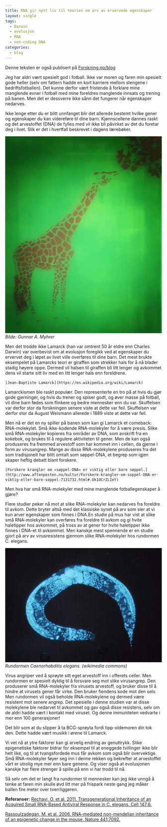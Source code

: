 ```yaml
---
title: RNA gir nytt liv til teorien om arv av ervervede egenskaper
layout: single
tags:
  - Darwin
  - evolusjon
  - RNA
  - non-coding DNA
categories:
  - blog
---
```


Denne teksten er også publisert på [Forskning.no/blog](http://www.forskning.no/blog/jonbrate/)


Jeg har aldri vært spesielt god i fotball. Ikke var moren og faren min spesielt gode heller (selv om fattern hadde en kort karriere mellom stengene i bedriftsfotballen). Det kunne derfor vært fristende å forklare mine manglende evner i fotball med mine foreldres manglende innsats og trening på banen. Men det er dessverre ikke sånn det fungerer når egenskaper nedarves.
 
Ikke lenge etter du er blitt unnfanget blir det allerede bestemt hvilke gener og egenskaper du kan videreføre til dine barn. Kjønnscellene dannes raskt og det arvestoffet (DNA) de fylles med vil ikke bli påvirket av det du foretar deg i livet. Slik er det i hvertfall beskrevet i dagens lærebøker.

![giraff][1]  
*Bilde: Gunnar A. Myhrer*

Men det trodde ikke Lamarck (han var omtrent 50 år eldre enn Charles Darwin) var overbevist om at evolusjon foregikk ved at egenskaper du ervervet deg i løpet av livet ville overføres til dine barn. Det mest brukte eksempelet på Lamarcks teori er giraffen som strekker hals for å nå blader stadig høyere oppe. Dermed vil halsen til giraffen bli litt lenger og avkommet dens vil starte sitt liv med en litt lenger hals enn foreldrene.

    [Jean-Baptiste Lamarck](https://en.wikipedia.org/wiki/Lamarck)

Lamarckismen ble raskt populær. Den representerte en tro på at hvis du gjør gode gjerninger, og hvis du trener og spiser godt, og øver masse på fotball, vil dine barn fødes som flinkere og bedre mennesker enn du var. Skuffelsen var derfor stor da forskningen senere viste at dette var feil. Skuffelsen var derfor stor da August Weismann allerede i 1889 viste at dette var feil.

Men nå er det en ny spiller på banen som kan gi Lamarck et comeback: RNA-molekylet. Små ikke-kodende RNA-molekyler for å være presis. Slike små RNA-molekyler kopieres fra områder av DNA, som avskrift fra en kokebok, og brukes til å regulere aktiviteten til gener. Men de kan også produseres fra fremmed arvestoff som har kommet inn i cellen, da gjerne i form av virusangrep. Mange av disse RNA-molekylene produseres fra det som tradisjonelt har blitt omtalt som søppel-DNA, et begrep som igjen skaper heftig debatt blant forskere.

    [Forskere krangler om «søppel-DNA» er viktig eller bare søppel.](http://www.aftenposten.no/kultur/Forskere-krangler-om-soppel-DNA-er-viktig-eller-bare-soppel-7131732.html#.Uk1OCrZLIeY)


Men hva har små RNA-molekyler med mine manglende fotballegenskaper å gjøre?

Flere studier peker nå mot at slike RNA-molekyler kan nedarves fra foreldre til avkom. Dette bryter altså med det klassiske synet på arv som sier at vi kun arver egenskaper som finnes i DNA.En studie på mus har vist at slike små RNA-molekyler kan overføres fra foreldre til avkom og gi hvite haletipper hos avkommet, på tross av at gener for hvite haletipper ikke finnes i DNA-et til avkommet. Men kanskje mest spennende er en studie gjort på arv av virusresistens gjennom slike RNA-molekyler hos rundormen C. elegans.

![Celegans][2]  
*Rundormen Caenorhabditis elegans. (wikimedia commons)*  

Virus angriper ved å sprøyte sitt eget arvestoff inn i offerets celler. Men rundormen er spesielt dyktig til å forsvare seg mot slike virusangrep. Den produserer små RNA-molekyler fra virusets arvestoff, og bruker disse til å hindre at virusets gener får virke. Den bruker fiendens kode mot den selv. Men rundormen vil også beholde RNA-molekylene og dermed være resistent mot senere angrep. Det spesielle i denne studien var at disse molekylene ble nedarvet til avkommet og gav også disse resistens, selv om de aldri hadde vært i kontakt med viruset. Og denne immuniteten vedvarte i mer enn 100 generasjoner!

Det blir som at du slipper å ta BCG-sprøyta fordi tipp-oldemoren din tok den. Dette hadde vært musikk i ørene til Lamarck.

Vi vet nå at ytre faktorer kan gi arvelig endring av genuttrykk. Slike epigenetiske faktorer bidrar for eksempel til at eneggede tvillinger ikke blir helt like, og til at tvangsfordede mus får avkom som også blir overvektige. Små RNA-molekyler føyer seg inn i denne rekken og bekrefter at arvestoffet vårt er utrolig mye mer enn bare genene. Og viser også at evolusjonen kanskje har flere strenger å spille på enn vi har trodd til nå.

Så selv om det er langt fra rundormer til mennesker kan jeg ikke unngå å tenke at faren min skulle øvd litt mer på frispark neste gang jeg måker ballen fire meter over tverrliggeren.

**Referanser:**
[Rechavi, O. et al. 2011. Transgenerational Inheritance of an Acquired Small RNA-Based Antiviral Response in C. elegans. Cell 147:6.](http://www.cell.com/abstract/S0092-8674%2811%2901341-9)

[Rassoulzadegan, M. et al. 2006. RNA-mediated non-mendelian inheritance of an epigenetic change in the mouse. Nature 441:7092.](http://www.nature.com/nature/journal/v441/n7092/abs/nature04674.html)

[1]: /images/Giraff-Gunnar-A-Myhrer.jpg
[2]: /images/800px-Caenorhabditis_elegans.jpg
